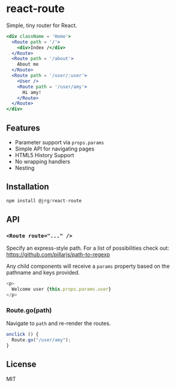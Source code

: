 # react-route

Simple, tiny router for React.

```jsx
<div className = 'Home'>
  <Route path = '/'>
    <div>Index /</div>
  </Route>
  <Route path = '/about'>
    About me
  </Route>
  <Route path = '/user/:user'>
    <User />
    <Route path = '/user/amy'>
      Hi amy!
    </Route>
  </Route>
</div>
```

## Features

- Parameter support via `props.params`
- Simple API for navigating pages
- HTML5 History Support
- No wrapping handlers
- Nesting

## Installation

```js
npm install @jrg/react-route
```

## API

### `<Route route="..." />`

Specify an express-style path. For a list of possibilities check out: https://github.com/pillarjs/path-to-regexp

Any child components will receive a `params` property based on the pathname and keys provided.

```js
<p>
  Welcome user {this.props.params.user}
</p>
```

### Route.go(path)

Navigate to `path` and re-render the routes.

```js
onclick () {
  Route.go("/user/amy");
}
```

## License

MIT
